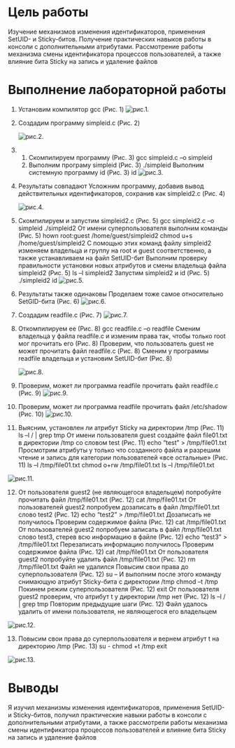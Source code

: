 # Цель работы

Изучение механизмов изменения идентификаторов, применения SetUID- и Sticky-битов. Получение практических навыков работы в консоли с дополнительными атрибутами. Рассмотрение работы механизма смены идентификатора процессов пользователей, а также влияние бита Sticky на запись и удаление файлов

# Выполнение лабораторной работы

1. Установим компилятор gcc (Рис. 1)
   ![рис.1.](111.png)

2. Создадим программу simpleid.c (Рис. 2)

   ![рис.2.](222.png)

3. 1)	Скомпилируем программу (Рис. 3)
	gcc simpleid.c –o simpleid
	2)	Выполним програму simpleid (Рис. 3)
	./simpleid
	Выполним системную программу id (Рис. 3)
	id
   ![рис.3.](33.png)

4. Результаты совпадают
	Усложним программу, добавив вывод действительных идентификаторов, сохранив как simpleid2.c (Рис. 4)

   ![рис.4.](444.png)

5. Скомпилируем и запустим simpleid2.c (Рис. 5)
	gcc simpleid2.c –o simpleid
	./simpleid2
	От имени суперпользователя выполним команды (Рис. 5)
	hown root:guest /home/guest/simpleid2
	chmod u+s /home/guest/simpleid2
	С помощью этих команд файлу simpleid2 изменяем владельца и группу на root и guest соответственно, а также устанавливаем на файл SetUID-бит
	Выполним проверку правильности установки новых атрибутов и смены владельца файла simpleid2 (Рис. 5)
	ls –l simpleid2
	Запустим simpleid2 и id (Рис. 5)
	./simpleid2
	id
   ![рис.5.](555.png)

6. 	Результаты также одинаковы
	Проделаем тоже самое относительно SetGID-бита (Рис. 6)
   ![рис.6.](666.png)

7. Создадим readfile.c (Рис. 7)
   ![рис.7.](777.png)

8. Откомпилируем ее (Рис. 8)
	gcc readfile.c –o readfile
	Сменим владельца у файла readfile.c и изменим права так, чтобы только root мог прочитать его (Рис. 8)
	Проверим, что пользователь guest не может прочитать файл readfile.c (Рис. 8)
	Сменим у программы readfile владельца и установим SetUID-бит (Рис. 8)

   ![рис.8.](888.png)

9. Проверим, может ли программа readfile прочитать файл readfile.c (Рис. 9)
   ![рис.9.](999.png)
   
10. Проверим, может ли программа readfile прочитать файл /etc/shadow (Рис. 10)
   ![рис.10.](101010.png)
 
 
11. Выясним, установлен ли атрибут Sticky на директории /tmp (Рис. 11)
	ls –l / | grep tmp
	От имени пользователя guest создайте файл file01.txt в директории /tmp со словом test (Рис. 11)
	echo “test” > /tmp/file01.txt
	Просмотрим атрибуты у только что созданного файла и разрешим чтение и запись для категории пользователей «все остальные» (Рис. 11)
	ls –l /tmp/file01.txt
	chmod o+rw /tmp/file01.txt
	ls –l /tmp/file01.txt

   ![рис.11.](111111.png)

12. От пользователя guest2 (не являющегося владельцем) попробуйте прочитать файл /tmp/file01.txt (Рис. 12)
	cat /tmp/file01.txt
	От пользователей guest2 попробуем дозаписать в файл /tmp/file01.txt слово test2 (Рис. 12)
	echo “test2” > /tmp/file01.txt
	Дозаписать не получилось
	Проверим содержимое файла (Рис. 12)
	cat /tmp/file01.txt
	От пользователей guest2 попробуем записать в файл /tmp/file01.txt слово test3, стерев всю информацию в файле (Рис. 12)
	echo “test3” > /tmp/file01.txt
	Перезаписать информацию получилось
	Проверим содержимое файла (Рис. 12)
	cat /tmp/file01.txt
	От пользователя guest2 попробуйте удалить файл /tmp/file01.txt (Рис. 12)
	rm /tmp/file01.txt
	Файл не удалился
	Повысим свои права до суперпользователя (Рис. 12)
	su –
	И выполним после этого команду снимающую атрибут Sticky-бита с директории /tmp
	chmod –t /tmp
	Покинем режим суперпользователя (Рис. 12)
	exit
	От пользователя guest2 проверим, что атрибут t у директории /tmp нет (Рис. 12)
	ls –l / | grep tmp
	Повторим предыдущие шаги (Рис. 12)
	Файл удалось удалить от имени пользователя, не являющегося его владельцем

   ![рис.12.](121212.png)
   
13. Повысим свои права до суперпользователя и вернем атрибут t на директорию /tmp (Рис. 13)
	su -
	chmod +t /tmp
	exit

   ![рис.13.](131313.png)

# Выводы

Я изучил механизмы изменения идентификаторов, применения SetUID- и Sticky-битов, получил практические навыки работы в консоли с дополнительными атрибутами, а также рассмотрели работы механизма смены идентификатора процессов пользователей и влияние бита Sticky на запись и удаление файлов

